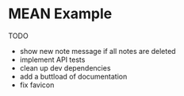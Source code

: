 MEAN Example
============

TODO
- show new note message if all notes are deleted
- implement API tests
- clean up dev dependencies
- add a buttload of documentation
- fix favicon